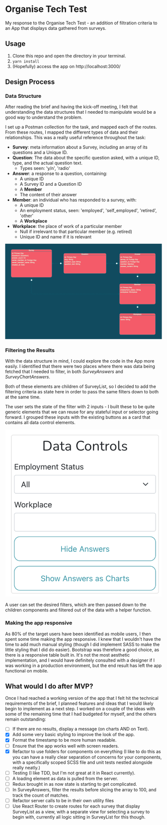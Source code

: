 # Organise Tech Test

My response to the Organise Tech Test - an addition of filtration criteria
to an App that displays data gathered from surveys.

## Usage

1. Clone this repo and open the directory in your terminal.
2. `yarn install`
3. (Hopefully) access the app on http://localhost:3000/

## Design Process

### Data Structure

After reading the brief and having the kick-off meeting, I felt that understanding the data structures that I needed to
manipulate would be a good way to understand the problem.

I set up a Postman collection for the task, and mapped each of the routes.
From these routes, I mapped the different types of data and their relationships. This was a really useful reference throughout the task:

- **Survey**: meta information about a Survey, including an array of its questions and a Unique ID.
- **Question**: The data about the specific question asked, with a unique ID, type, and the actual question text.
  - Types seen: 'y/n', 'radio'
- **Answer**: a response to a question, containing:
  - A unique ID
  - A Survey ID and a Question ID
  - A **Member**
  - The content of their answer
- **Member**: an individual who has responded to a survey, with:
  - A unique ID
  - An employment status, seen: 'employed', 'self_employed', 'retired', 'other'
  - A **Workplace**
- **Workplace**: the place of work of a particular member
  - Null if irrelevant to that particular member (e.g. retired)
  - Unique ID and name if it is relevant

![A relationship diagram for the data in the task](./screenshots/relationship-diagram.png)

### Filtering the Results

With the data structure in mind, I could explore the code in the App more easily. I identified that there were two places
where there was data being fetched that I needed to filter, in both _SurveyAnswers_ and _SurveyChartAnswers_.

Both of these elements are children of SurveyList, so I decided to add the filtering criteria as state here in order to pass
the same filters down to both at the same time.

The user sets the state of the filter with 2 inputs - I built these to be quite generic elements that we can reuse for any
stateful input or selector going forward. I grouped these inputs with the existing buttons as a card that contains all data control
elements.

![The Data Control panel](./screenshots/data-controls.png)

A user can set the desired filters, which are then passed down to the children components and filtered out of the data with a helper function.

### Making the app responsive

As 80% of the target users have been identified as mobile users, I then spent some time making the app responsive. I knew that
I wouldn't have the time to add much manual styling (though I did implement SASS to make the little styling that I did do easier).
Bootstrap was therefore a good choice, as there is a responsive table built in. It's not the most aesthetic implementation, and I would
have definitely consulted with a designer if I was working in a production environment, but the end result has left the app functional
on mobile.

## What would I do after MVP?

Once I had reached a working version of the app that I felt hit the technical requirements of the brief, I planned features
and ideas that I would likely begin to implement as a next step. I worked on a couple of the ideas with some of the remaining time that I had budgeted for myself, and the others remain outstanding:

- [ ] If there are no results, display a message (on charts AND on Text).
- [x] Add some very basic styling to improve the look of the app.
- [x] Format the timestamp to be more human readable.
- [ ] Ensure that the app works well with screen readers.
- [x] Refactor to use folders for components on everything (I like to do this as you can have a really clear separation of concerns for your components, with a specifically scoped SCSS file and unit tests nestled alongside really neatly.)
- [ ] Testing (I like TDD, but I'm not great at it in React currently).
- [ ] A loading element as data is pulled from the server.
- [ ] Redux brought in as now state is starting to get complicated.
- [ ] In SurveyAnswers, filter the results before slicing the array to 100, and track the count of matches.
- [ ] Refactor server calls to be in their own utility files
- [ ] Use React Router to create routes for each survey that display SurveyList as a view, with a separate view for selecting a survey to begin with, currently all logic sitting in SurveyList for this though.
